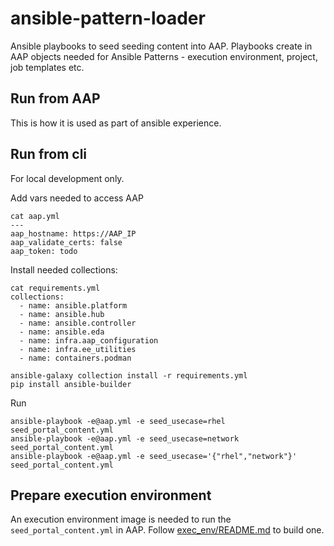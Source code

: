 # ansible-pattern-loader

Ansible playbooks to seed seeding content into AAP.
Playbooks create in AAP objects needed for Ansible Patterns -
execution environment, project, job templates etc.

## Run from AAP

This is how it is used as part of ansible experience.

## Run from cli

For local development only.

Add vars needed to access AAP

```
cat aap.yml
---
aap_hostname: https://AAP_IP
aap_validate_certs: false
aap_token: todo
```

Install needed collections:

```
cat requirements.yml 
collections:
  - name: ansible.platform
  - name: ansible.hub
  - name: ansible.controller
  - name: ansible.eda
  - name: infra.aap_configuration
  - name: infra.ee_utilities
  - name: containers.podman

ansible-galaxy collection install -r requirements.yml
pip install ansible-builder
```

Run

```
ansible-playbook -e@aap.yml -e seed_usecase=rhel seed_portal_content.yml
ansible-playbook -e@aap.yml -e seed_usecase=network seed_portal_content.yml
ansible-playbook -e@aap.yml -e seed_usecase='{"rhel","network"}' seed_portal_content.yml
```

## Prepare execution environment

An execution environment image is needed to run the `seed_portal_content.yml` in AAP.
Follow [exec_env/README.md](exec_env/README.md) to build one.
